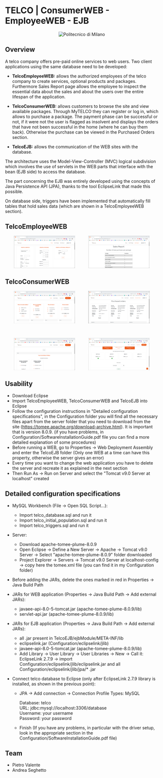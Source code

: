 # TELCO | ConsumerWEB - EmployeeWEB - EJB

<p align="center">
    <img src="https://i.imgur.com/mPb3Qbd.gif" width="180" alt="Politecnico di Milano"/>
</p>

## Overview

A telco company offers pre-paid online services to web users. Two client applications using the same database need to be developed:

- **TelcoEmployeeWEB:** allows the authorized employees of the telco company to create services, optional products and packages. Furthermore Sales Report page allows the employee to inspect the essential data about the sales and about the users over the entire lifespan of the application.

- **TelcoConsumerWEB:** allows customers to browse the site and view available packages. Through MyTELCO they can register or log in, which allows to purchase a package. The payment phase can be successful or not, if it were not the user is flagged as insolvent and displays the orders that have not been successful in the home (where he can buy them back). Otherwise the purchase can be viewed in the Purchased Orders section.

- **TelcoEJB:** allows the communication of the WEB sites with the database.

The architecture uses the Model-View-Controller (MVC) logical subdivision which involves the use of servlets in the WEB parts that interface with the bean (EJB side) to access the database.

The part concerning the EJB was entirely developed using the concepts of Java Persistence API (JPA), thanks to the tool EclipseLink that made this possible.

On database side, triggers have been implemented that automatically fill tables that hold sales data (which are shown in a TelcoEmployeeWEB section).

## TelcoEmployeeWEB
<p align="center">
 <a href="https://github.com/pietrovalente/TELCO-Websites-databases2/blob/main/Images/EmployeeHomepage.png"><img src="https://github.com/pietrovalente/TELCO-Websites-databases2/blob/main/Images/EmployeeHomepage.png" alt="" width="40%"></a>
    &nbsp;
    &nbsp;
    &nbsp;
    &nbsp;
    &nbsp;
 <a href="https://github.com/pietrovalente/TELCO-Websites-databases2/blob/main/Images/EmployeeSalesReport.png"><img src="https://github.com/pietrovalente/TELCO-Websites-databases2/blob/main/Images/EmployeeSalesReport.png" alt="" width="40%"></a></p>

## TelcoConsumerWEB
<p align="center">
 <a href="https://github.com/pietrovalente/TELCO-Websites-databases2/blob/main/Images/ConsumerHomepage.png"><img src="https://github.com/pietrovalente/TELCO-Websites-databases2/blob/main/Images/ConsumerHomepage.png" alt="" width="40%"></a>
    &nbsp;
    &nbsp;
    &nbsp;
    &nbsp;
    &nbsp;
 <a href="https://github.com/pietrovalente/TELCO-Websites-databases2/blob/main/Images/ConsumerPurchasedOrders.png"><img src="https://github.com/pietrovalente/TELCO-Websites-databases2/blob/main/Images/ConsumerPurchasedOrders.png" alt="" width="40%"></a></p>
 <br>
 <p align="center">
 <a href="https://github.com/pietrovalente/TELCO-Websites-databases2/blob/main/Images/ConsumerDetailPackage1.png"><img src="https://github.com/pietrovalente/TELCO-Websites-databases2/blob/main/Images/ConsumerDetailPackage1.png" alt="" width="40%"></a>
    &nbsp;
    &nbsp;
    &nbsp;
    &nbsp;
    &nbsp;
 <a href="https://github.com/pietrovalente/TELCO-Websites-databases2/blob/main/Images/ConsumerDetailPackage2.png"><img src="https://github.com/pietrovalente/TELCO-Websites-databases2/blob/main/Images/ConsumerDetailPackage2.png" alt="" width="40%"></a></p>

## Usability
- Download Eclipse
- Import TelcoEmployeeWEB, TelcoConsumerWEB and TelcoEJB into Eclipse
- Follow the configuration instructions in "Detailed configuration specifications", in the Configuration folder you will find all the necessary files apart from the server folder that you need to download from the site (https://tomee.apache.org/download-archive.html). It is important that is version 8.0.9. (if you have problems, in Configuration/SoftwareInstallationGuide.pdf file you can find a more detailed explanation of some procedures)
- Before running a WEB, go to Properties -> Web Deployment Assembly and enter the TelcoEJB folder (Only one WEB at a time can have this property, otherwise the server gives an error)
- Every time you want to change the web application you have to delete the server and recreate it as explained in the next section
- Then Run As -> Run on Server and select the "Tomcat v9.0 Server at localhost" created

## Detailed configuration specifications
- MySQL Workbench (File -> Open SQL Script...):
    - Import telco_database.sql and run it
    - Import telco_initial_population.sql and run it
    - Import telco_triggers.sql and run it

- Server:
    - Download apache-tomee-plume-8.0.9
    - Open Eclipse -> Define a New Server -> Apache -> Tomcat v9.0 Server -> Select "apache-tomee-plume-8.0.9" folder downloaded
    - Project Explorer -> Servers -> Tomcat v9.0 Server at localhost-config -> copy here the tomee.xml file (you can find it in my Configuration folder)

- Before adding the JARs, delete the ones marked in red in Properties -> Java Build Path

- JARs for WEB application (Properties -> Java Build Path -> Add external JARs):
    - javaee-api-8.0-5-tomcat.jar (apache-tomee-plume-8.0.9/lib)
    - servlet-api.jar (apache-tomee-plume-8.0.9/lib)
 
- JARs for EJB application (Properties -> Java Build Path -> Add external JARs):
    - all .jar present in TelcoEJB/ejbModule/META-INF/lib
    - eclipselink.jar (Configuration/eclipselink/jlib)
    - javaee-api-8.0-5-tomcat.jar (apache-tomee-plume-8.0.9/lib)
    - Add Library -> User Library -> User Libraries -> New -> Call it: EclipseLink 2.7.9 -> import Configuration/eclipselink/jlib/eclipselink.jar and all Configuration/eclipselink/jlib/jpa/* .jar

- Connect telco database to Eclipse (only after EclipseLink 2.7.9 library is installed, as shown in the previous point):
    - JPA -> Add connection -> Connection Profile Types: MySQL
    
        Database: telco <br>
        URL: jdbc:mysql://localhost:3306/database <br>
        Username: your username <br>
        Password: your password
        
    - Finish (If you have any problems, in particular with the driver setup, look in the appropriate section in the Configuration/SoftwareInstallationGuide.pdf file)

## Team
- Pietro Valente
- Andrea Seghetto
